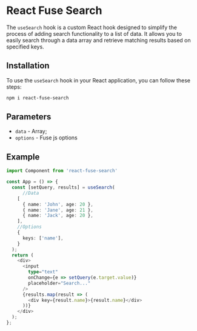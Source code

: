 
# React Fuse Search

The `useSearch` hook is a custom React hook designed to simplify the process of adding search functionality to a list of data. It allows you to easily search through a data array and retrieve matching results based on specified keys.

## Installation

To use the `useSearch` hook in your React application, you can follow these steps:

```bash
npm i react-fuse-search
```

## Parameters

- `data` - Array<T>;
- `options` - Fuse js options

## Example

```Typescript 
import Component from 'react-fuse-search'

const App = () => {
  const [setQuery, results] = useSearch(
      //Data
    [
      { name: 'John', age: 20 },
      { name: 'Jane', age: 21 },
      { name: 'Jack', age: 20 },
    ],
    //Options
    {
      keys: ['name'],
    }
  );
  return (
    <div>
      <input
        type="text"
        onChange={e => setQuery(e.target.value)}
        placeholder="Search..."
      />
      {results.map(result => (
        <div key={result.name}>{result.name}</div>
      ))}
    </div>
  );
};
```

  

